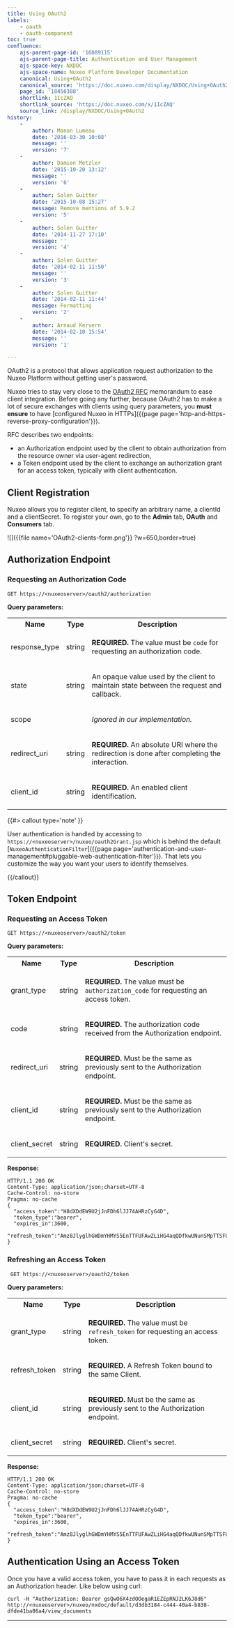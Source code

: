 ```yaml
---
title: Using OAuth2
labels:
    - oauth
    - oauth-component
toc: true
confluence:
    ajs-parent-page-id: '16089115'
    ajs-parent-page-title: Authentication and User Management
    ajs-space-key: NXDOC
    ajs-space-name: Nuxeo Platform Developer Documentation
    canonical: Using+OAuth2
    canonical_source: 'https://doc.nuxeo.com/display/NXDOC/Using+OAuth2'
    page_id: '18450388'
    shortlink: 1IcZAQ
    shortlink_source: 'https://doc.nuxeo.com/x/1IcZAQ'
    source_link: /display/NXDOC/Using+OAuth2
history:
    - 
        author: Manon Lumeau
        date: '2016-03-30 10:08'
        message: ''
        version: '7'
    - 
        author: Damien Metzler
        date: '2015-10-20 13:12'
        message: ''
        version: '6'
    - 
        author: Solen Guitter
        date: '2015-10-08 15:27'
        message: Remove mentions of 5.9.2
        version: '5'
    - 
        author: Solen Guitter
        date: '2014-11-27 17:10'
        message: ''
        version: '4'
    - 
        author: Solen Guitter
        date: '2014-02-11 11:50'
        message: ''
        version: '3'
    - 
        author: Solen Guitter
        date: '2014-02-11 11:44'
        message: Formatting
        version: '2'
    - 
        author: Arnaud Kervern
        date: '2014-02-10 15:54'
        message: ''
        version: '1'

---
```

OAuth2 is a protocol that allows application request authorization to the Nuxeo Platform without getting user's password.

Nuxeo tries to stay very close to the [OAuth2 RFC](http://tools.ietf.org/html/rfc6749) memorandum to ease client integration. Before going any further, because OAuth2 has to make a lot of secure exchanges with clients using query parameters, you **must ensure** to have&nbsp;[configured Nuxeo in HTTPs]({{page page='http-and-https-reverse-proxy-configuration'}}).

RFC describes two endpoints:

*   an Authorization endpoint used by the client to obtain authorization from the resource owner via user-agent redirection,
*   a Token endpoint used by the client to exchange an authorization grant for an access token, typically with client authentication.

## Client Registration

Nuxeo allows you to register client, to specify an arbitrary name, a clientId and a clientSecret. To register your own, go to the **Admin** tab, **OAuth** and **Consumers** tab.

![]({{file name='OAuth2-clients-form.png'}} ?w=650,border=true)

## Authorization Endpoint

### Requesting an Authorization Code

```
GET https://<nuxeoserver>/oauth2/authorization
```

**Query parameters:**

<table><tbody><tr><th colspan="1">Name</th><th colspan="1">Type</th><th colspan="1">Description</th></tr><tr><td colspan="1">

response_type

</td><td colspan="1">

string

</td><td colspan="1">

**REQUIRED.** The value must be `code` for requesting an authorization code.

</td></tr><tr><td colspan="1">

state

</td><td colspan="1">

string

</td><td colspan="1">

An opaque value used by the client to maintain state between the request and callback.

</td></tr><tr><td colspan="1">

scope

</td><td colspan="1">

&nbsp;

</td><td colspan="1">

_Ignored in our implementation._

</td></tr><tr><td colspan="1">

redirect_uri

</td><td colspan="1">

string

</td><td colspan="1">

**REQUIRED.** An absolute URI where the redirection is done after completing the interaction.

</td></tr><tr><td colspan="1">

client_id

</td><td colspan="1">

string

</td><td colspan="1">

**REQUIRED.** An enabled client identification.

</td></tr></tbody></table>{{#> callout type='note' }}

User authentication is handled by accessing to `https://<nuxeoserver>/nuxeo/oauth2Grant.jsp` which is behind the default [`NuxeoAuthenticationFilter`]({{page page='authentication-and-user-management#pluggable-web-authentication-filter'}}). That lets you customize the way you want your users to identify themselves.

{{/callout}}

## Token Endpoint

### Requesting an Access Token

```
GET https://<nuxeoserver>/oauth2/token
```

**Query parameters:**

<table><tbody><tr><th colspan="1">Name</th><th colspan="1">Type</th><th colspan="1">Description</th></tr><tr><td colspan="1">

grant_type

</td><td colspan="1">

string

</td><td colspan="1">

**REQUIRED.** The value must be `authorization_code` for requesting an access token.

</td></tr><tr><td colspan="1">

code

</td><td colspan="1">

string

</td><td colspan="1">

**REQUIRED.** The authorization code received from the Authorization endpoint.

</td></tr><tr><td colspan="1">

redirect_uri

</td><td colspan="1">

string

</td><td colspan="1">

**REQUIRED.** Must be the same as previously sent to the Authorization endpoint.

</td></tr><tr><td colspan="1">

client_id

</td><td colspan="1">

string

</td><td colspan="1">

**REQUIRED.** Must be the same as previously sent to the Authorization endpoint.

</td></tr><tr><td colspan="1">

client_secret

</td><td colspan="1">

string

</td><td colspan="1">

**REQUIRED.** Client's secret.

</td></tr></tbody></table>

**Response:**

```
HTTP/1.1 200 OK
Content-Type: application/json;charset=UTF-8
Cache-Control: no-store
Pragma: no-cache
{
  "access_token":"H8dXDdEW9U2jJnFDh6lJJ74AHRzCyG4D",
  "token_type":"bearer",
  "expires_in":3600,
  "refresh_token":"Amz8JlyglhGWDmYHMYS5EnTTFUFAwZLiHG4aqQDfkwUNunSMpTTSFUmvprX3WdSF",
}
```

### Refreshing an Access Token

```
 GET https://<nuxeoserver>/oauth2/token
```

**Query parameters:**

<table><tbody><tr><th colspan="1">Name</th><th colspan="1">Type</th><th colspan="1">Description</th></tr><tr><td colspan="1">

grant_type

</td><td colspan="1">

string

</td><td colspan="1">

**REQUIRED.** The value must be `refresh_token` for requesting an access token.

</td></tr><tr><td colspan="1">

refresh_token

</td><td colspan="1">

string

</td><td colspan="1">

**REQUIRED.** A Refresh Token bound to the same Client.

</td></tr><tr><td colspan="1">

client_id

</td><td colspan="1">

string

</td><td colspan="1">

**REQUIRED.** Must be the same as previously sent to the Authorization endpoint.

</td></tr><tr><td colspan="1">

client_secret

</td><td colspan="1">

string

</td><td colspan="1">

**REQUIRED.** Client's secret.

</td></tr></tbody></table>

**Response:**

```
HTTP/1.1 200 OK
Content-Type: application/json;charset=UTF-8
Cache-Control: no-store
Pragma: no-cache
{
  "access_token":"H8dXDdEW9U2jJnFDh6lJJ74AHRzCyG4D",
  "token_type":"bearer",
  "expires_in":3600,
  "refresh_token":"Amz8JlyglhGWDmYHMYS5EnTTFUFAwZLiHG4aqQDfkwUNunSMpTTSFUmvprX3WdSF",
}
```

## Authentication Using an Access Token

Once you have a valid access token, you have to pass it in each requests as an Authorization header. Like below using curl:

```
curl -H "Authorization: Bearer gsQwO6X4zdOOegaR1EZEpRNJ2LK6J8d6" http://<nuxeoserver>/nuxeo/nxdoc/default/d3db3184-c444-40a4-b838-dfde41ba06a4/view_documents
```

* * *